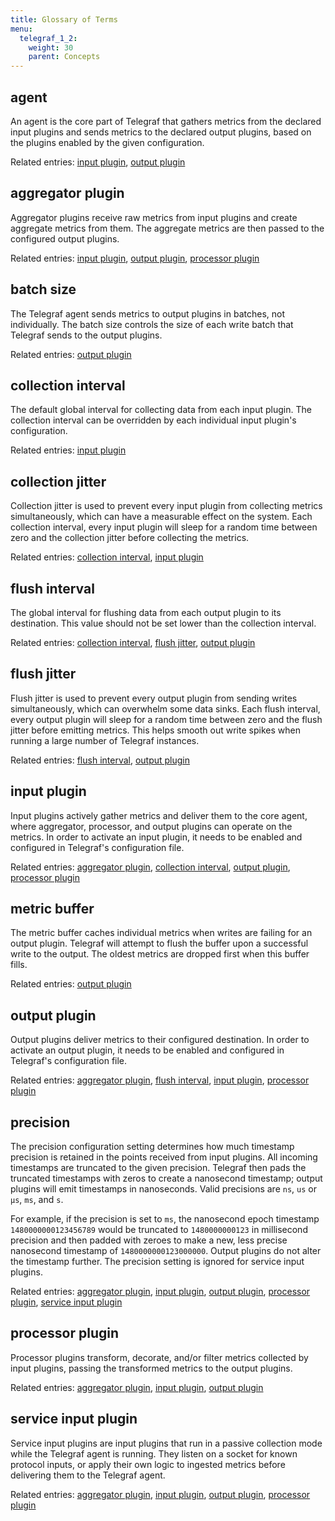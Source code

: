 ```yaml
---
title: Glossary of Terms
menu:
  telegraf_1_2:
    weight: 30
    parent: Concepts
---
```


## agent

An agent is the core part of Telegraf that gathers metrics from the declared input plugins and sends metrics to the declared output plugins, based on the plugins enabled by the given configuration.

Related entries: [input plugin](/telegraf/v1.2/concepts/glossary/#input-plugin), [output plugin](/telegraf/v1.2/concepts/glossary/#output-plugin)

## aggregator plugin

Aggregator plugins receive raw metrics from input plugins and create aggregate metrics from them.
The aggregate metrics are then passed to the configured output plugins.

Related entries: [input plugin](/telegraf/v1.2/concepts/glossary/#input-plugin), [output plugin](/telegraf/v1.2/concepts/glossary/#output-plugin), [processor plugin](/telegraf/v1.2/concepts/glossary/#processor-plugin)

## batch size

The Telegraf agent sends metrics to output plugins in batches, not individually.
The batch size controls the size of each write batch that Telegraf sends to the output plugins.

Related entries: [output plugin](/telegraf/v1.2/concepts/glossary/#output-plugin)

## collection interval

The default global interval for collecting data from each input plugin.
The collection interval can be overridden by each individual input plugin's configuration.

Related entries: [input plugin](/telegraf/v1.2/concepts/glossary/#input-plugin)

## collection jitter

Collection jitter is used to prevent every input plugin from collecting metrics simultaneously, which can have a measurable effect on the system.
Each collection interval, every input plugin will sleep for a random time between zero and the collection jitter before collecting the metrics.

Related entries: [collection interval](/telegraf/v1.2/concepts/glossary/#collection-interval), [input plugin](/telegraf/v1.2/concepts/glossary/#input-plugin)

## flush interval

The global interval for flushing data from each output plugin to its destination.
This value should not be set lower than the collection interval.

Related entries: [collection interval](/telegraf/v1.2/concepts/glossary/#collection-interval), [flush jitter](/telegraf/v1.2/concepts/glossary/#flush-jitter), [output plugin](/telegraf/v1.2/concepts/glossary/#output-plugin)

## flush jitter

Flush jitter is used to prevent every output plugin from sending writes simultaneously, which can overwhelm some data sinks.
Each flush interval, every output plugin will sleep for a random time between zero and the flush jitter before emitting metrics.
This helps smooth out write spikes when running a large number of Telegraf instances.

Related entries: [flush interval](/telegraf/v1.2/concepts/glossary/#flush-interval), [output plugin](/telegraf/v1.2/concepts/glossary/#output-plugin)

## input plugin

Input plugins actively gather metrics and deliver them to the core agent, where aggregator, processor, and output plugins can operate on the metrics.
In order to activate an input plugin, it needs to be enabled and configured in Telegraf's configuration file.

Related entries: [aggregator plugin](/telegraf/v1.2/concepts/glossary/#aggregator-plugin), [collection interval](/telegraf/v1.2/concepts/glossary/#collection-interval), [output plugin](/telegraf/v1.2/concepts/glossary/#output-plugin), [processor plugin](/telegraf/v1.2/concepts/glossary/#processor-plugin)

## metric buffer

The metric buffer caches individual metrics when writes are failing for an output plugin.
Telegraf will attempt to flush the buffer upon a successful write to the output.
The oldest metrics are dropped first when this buffer fills.

Related entries: [output plugin](/telegraf/v1.2/concepts/glossary/#output-plugin)

## output plugin

Output plugins deliver metrics to their configured destination. In order to activate an output plugin, it needs to be enabled and configured in Telegraf's configuration file.

Related entries: [aggregator plugin](/telegraf/v1.2/concepts/glossary/#aggregator-plugin), [flush interval](/telegraf/v1.2/concepts/glossary/#flush-interval), [input plugin](/telegraf/v1.2/concepts/glossary/#input-plugin), [processor plugin](/telegraf/v1.2/concepts/glossary/#processor-plugin)

## precision

The precision configuration setting determines how much timestamp precision is retained in the points received from input plugins. All incoming timestamps are truncated to the given precision.
Telegraf then pads the truncated timestamps with zeros to create a nanosecond timestamp; output plugins will emit timestamps in nanoseconds.
Valid precisions are `ns`, `us` or `µs`, `ms`, and `s`.

For example, if the precision is set to `ms`, the nanosecond epoch timestamp `1480000000123456789` would be truncated to `1480000000123` in millisecond precision and then padded with zeroes to make a new, less precise nanosecond timestamp of `1480000000123000000`.
Output plugins do not alter the timestamp further. The precision setting is ignored for service input plugins.

Related entries:  [aggregator plugin](/telegraf/v1.2/concepts/glossary/#aggregator-plugin), [input plugin](/telegraf/v1.2/concepts/glossary/#input-plugin), [output plugin](/telegraf/v1.2/concepts/glossary/#output-plugin), [processor plugin](/telegraf/v1.2/concepts/glossary/#processor-plugin), [service input plugin](/telegraf/v1.2/concepts/glossary/#service-input-plugin)

## processor plugin

Processor plugins transform, decorate, and/or filter metrics collected by input plugins, passing the transformed metrics to the output plugins.

Related entries: [aggregator plugin](/telegraf/v1.2/concepts/glossary/#aggregator-plugin), [input plugin](/telegraf/v1.2/concepts/glossary/#input-plugin), [output plugin](/telegraf/v1.2/concepts/glossary/#output-plugin)

## service input plugin

Service input plugins are input plugins that run in a passive collection mode while the Telegraf agent is running.
They listen on a socket for known protocol inputs, or apply their own logic to ingested metrics before delivering them to the Telegraf agent.

Related entries: [aggregator plugin](/telegraf/v1.2/concepts/glossary/#aggregator-plugin), [input plugin](/telegraf/v1.2/concepts/glossary/#input-plugin), [output plugin](/telegraf/v1.2/concepts/glossary/#output-plugin), [processor plugin](/telegraf/v1.2/concepts/glossary/#processor-plugin)
